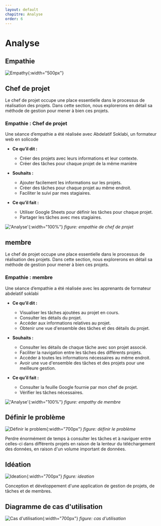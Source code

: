 ```yaml
---
layout: default
chapitre: Analyse
order: 6
---
```


# Analyse

<!-- new slide -->

## Empathie

![Empathy](/prototype/analyse/images/empathy.jpg){:width="500px"}

<!-- note -->

## Chef de projet

Le chef de projet occupe une place essentielle dans le processus de réalisation des projets. Dans cette section, nous explorerons en détail sa méthode de gestion pour mener à bien ces projets.

### Empathie : Chef de projet

Une séance d’empathie a été réalisée avec Abdelatif Soklabi, un formateur web en solicode

- **Ce qu’il dit :**

  - Créer des projets avec leurs informations et leur contexte.
  - Créer des tâches pour chaque projet de la même manière

- **Souhaits :**

  - Ajouter facilement les informations sur les projets.
  - Créer des tâches pour chaque projet au même endroit.
  - Faciliter le suivi par mes stagiaires.

- **Ce qu’il fait :**

  - Utiliser Google Sheets pour définir les tâches pour chaque projet.
  - Partager les tâches avec mes stagiaires.

!['Analyse'](/prototype/analyse/images/empathyChef.PNG){:width="100%"}
_figure: empathie de chef de projet_

## membre

Le chef de projet occupe une place essentielle dans le processus de réalisation des projets. Dans cette section, nous explorerons en détail sa méthode de gestion pour mener à bien ces projets.

### Empathie : membre

Une séance d’empathie a été réalisée avec les apprenants de formateur abdelatif soklabi

- **Ce qu’il dit :**

  - Visualiser les tâches ajoutées au projet en cours.
  - Consulter les détails du projet.
  - Accéder aux informations relatives au projet.
  - Obtenir une vue d'ensemble des tâches et des détails du projet.

- **Souhaits :**

  - Consulter les détails de chaque tâche avec son projet associé.
  - Faciliter la navigation entre les tâches des différents projets.
  - Accéder à toutes les informations nécessaires au même endroit.
  - Avoir une vue d'ensemble des tâches et des projets pour une meilleure gestion.

- **Ce qu’il fait :**

  - Consulter la feuille Google fournie par mon chef de projet.
  - Vérifier les tâches nécessaires.

!['Analyse'](/prototype/analyse/images/empathyMember.PNG){:width="100%"}
_figure: empathy de membre_

<!-- new slide -->

## Définir le problème

![Définir le problem](/prototype/analyse/images/problem.jpg){:width="700px"}
*figure: définir le problème*

<!-- note -->
Perdre énormément de temps à consulter les tâches et à naviguer entre celles-ci dans différents projets en raison de la lenteur du téléchargement des données, en raison d'un volume important de données.

<!-- new slide -->

## Idéation

![Ideation](/prototype/analyse/images/ideation.jpg){:width="700px"}
*figure: ideation*

<!-- note -->

Conception et développement d'une application de gestion de projets, de tâches et de membres.

<!-- new slide -->

## Diagramme de cas d'utilisation

![Cas d'utilisation](/prototype/analyse/images/casdutilisation.PNG){:width="700px"}
*figure: cas d'utilisation*

<!-- new slide -->
